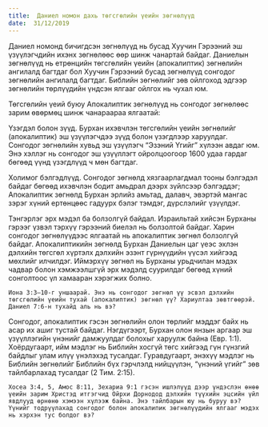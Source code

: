 ```yaml
---
title:  Даниел номон дахь төгсгөлийн үеийн зөгнөлүүд
date:  31/12/2019
---
```


Даниел номонд бичигдсэн зөгнөлүүд нь бусад Хуучин Гэрээний эш үзүүлэгчдийн ихэнх зөгнөлөөс өөр шинж чанартай байдаг. Даниелын зөгнөлүүд нь етрөнцийн төгсгөлийн үеийн (апокалиптик) зөгнөлийн ангилалд багтдаг бол Хуучин Гэрээний бусад зөгнөлүүд сонгодог зөгнөлийн ангилалд багтдаг. Библийн зөгнөлийг зөв ойлгоход эдгээр зөгнөлийн төрлүүдийн үндсэн ялгааг ойлгох нь чухал юм.

Төгсгөлийн үеий буюу Апокалиптик зөгнөлүүд нь сонгодог зөгнөлөөс зарим өвөрмөц шинж чанараараа ялгаатай:

Үзэгдэл болон зүүд. Бурхан ихэвчлэн төгсгөлийн үеийн зөгнөлийг (апокалиптик) эш үзүүлэгчдээ зүүд болон үзэгдлээр харуулдаг. Сонгодог зөгнөлийн хувьд эш үзүүлэгч “Эзэний Үгийг” хүлээн авдаг юм. Энэ хэллэг нь сонгодог эш үзүүллэгт ойролцоогоор 1600 удаа гардаг бөгөөд үүнд үзэгдлүүд ч мөн багтдаг.

Холимог бэлгэдлүүд. Сонгодог зөгнөлд хязгаарлагдмал тооны бэлгэдэл байдаг бөгөөд ихэвчлэн бодит амьдрал дээрх зүйлсээр бэлгэддэг; Апокалиптик зөгнөлд Бурхан эрлийз амьтад, далавч, эвэртэй мангас зэрэг хүний ертөнцөөс гадуурх бэлэг тэмдэг, дүрслэлийг үзүүлдэг.

Тэнгэрлэг эрх мэдэл ба болзолгүй байдал. Израильтай хийсэн Бурханы гэрээг үзвэл тэрхүү гэрээний биелэл нь болзолтой байдаг. Харин сонгодог зөгнөлүүдээс ялгаатай нь апокалиптик зөгнөл болзолгүй байдаг. Апокалиптикийн зөгнөлд Бурхан Даниелын цаг үеэс эхлэн дэлхийн төгсгөл хүртэлх дэлхийн эзэнт гүрнүүдийн үүсэл хийгээд мөхлийг илчилдэг. Иймэрхүү зөгнөл нь Бурханы урьдчилан мэдэх чадвар болон хэмжээлшгүй эрх мэдэлд суурилдаг бөгөөд хүний сонголтоос үл хамааран хэрэгжих болно.

`Иона 3:3–10-г уншаарай. Энэ нь сонгодог зөгнөл үү эсвэл дэлхийн төгсгөлийн үеийн тухай (апокалиптик) зөгнөл үү? Хариултаа зөвтгөөрэй. Даниел 7:6-н тухайд аль нь вэ?`

Сонгодог, апокалиптик гэсэн зөгнөлийн олон төрлийг мэддэг байх нь асар их ашиг тустай байдаг. Нэгдүгээрт, Бурхан олон янзын аргаар эш үзүүллэгийн үнэнийг дамжуулдаг болохыг харуулж байна (Евр. 1:1). Хоёрдугаарт, ийм мэдлэг нь Библийн хосгүй төгс хийгээд гүн гүнзгий байдлыг улам илүү үнэлэхэд тусалдаг. Гуравдугаарт, энэхүү мэдлэг нь Библийн зөгнөлийг Библийн бүх гэрчлэлд нийцүүлэн, “үнэний үгийг” зөв тайлбарлахад тусалдаг (2 Тим. 2:15).

`Хосеа 3:4, 5, Амос 8:11, Зехариа 9:1 гэсэн ишлэлүүд дээр үндэслэн өнөө үеийн зарим Христэд итгэгчид Ойрхи Дорнодод дэлхийн түүхийн эцсийн үйл явдлууд өрнөнө хэмээн хүлээж байна. Энэ тайлбарын юу нь буруу вэ? Үүнийг тодрүүлахад сонгодог болон апокалипик зөгнөлүүдийн ялгааг мэдэх нь хэрхэн тус болдог вэ?`